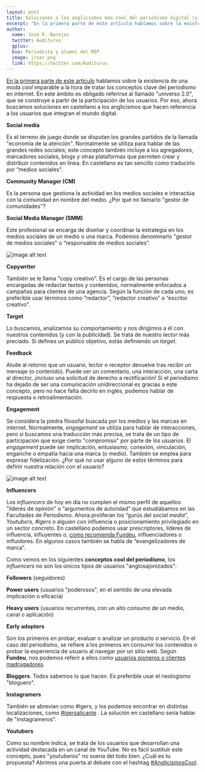 ```yaml
---
layout: post
title: Soluciones a los anglicismos más cool del periodismo digital (y II)
excerpt: "En la primera parte de este artículo hablamos sobre la existencia de una moda cool imparable a la hora de tratar los conceptos clave del periodismo en internet. En este ámbito es obligado referirse al llamado universo 2.0, que se construye a partir de la participación de los usuarios. Por eso, ahora buscamos soluciones en castellano a los anglicismos que hacen referencia a los usuarios que integran el mundo digital."
author:
  name: José R. Narejos
  twitter: Auditurus
  gplus:  
  bio: Periodista y alumni del MIP
  image: jrnar.png
  link: https://twitter.com/Auditurus
---
```

[En la primera parte de este artículo](http://mip.umh.es/blog/2016/09/11/soluciones-anglicismos-periodismo-digital/) hablamos sobre la existencia de una moda _cool_ imparable a la hora de tratar los conceptos clave del periodismo en internet. En este ámbito es obligado referirse al llamado "universo 2.0", que se construye a partir de la participación de los usuarios. Por eso, ahora buscamos soluciones en castellano a los anglicismos que hacen referencia a los usuarios que integran el mundo digital. 

**Social media**

Es el terreno de juego donde se disputan los grandes partidos de la llamada "economía de la atención". Normalmente se utiliza para hablar de las grandes redes sociales; este concepto también incluye a los agregadores, marcadores sociales, blogs y otras plataformas que permiten crear y distribuir contenidos en línea. En castellano es tan sencillo como traducirlo por “medios sociales”. 

**Community Manager (CM)**

Es la persona que gestiona la actividad en los medios sociales e interactúa con la comunidad en nombre del medio. ¿Por qué no llamarlo "gestor de comunidades"?

**Social Media Manager (SMM)** 

Este  profesional se encarga de diseñar y coordinar la estrategia en los medios sociales de un medio o una marca. Podemos denominarlo "gestor de medios sociales" o “responsable de medios sociales”. 

![image alt text](https://dl.dropboxusercontent.com/u/3578704/shots/cool2.jpg)

**Copywriter**

También se le llama "copy creativo". Es el cargo de las personas encargadas de redactar textos y contenidos, normalmente enfocados a campañas para clientes de una agencia. Según la función de cada uno, es preferible usar términos como “redactor”, “redactor creativo” o “escritor creativo”. 

**Target**

Lo buscamos, analizamos su comportamiento y nos dirigimos a él con nuestros contenidos (y con la publicidad).  Se trata de nuestro lector más preciado. Si defines un público objetivo, estás definiendo un *target*. 

**Feedback**

Alude al retorno que un usuario, lector o receptor devuelve tras recibir un mensaje (o contenido). Puede ser un comentario, una interacción, una carta al director, ¡incluso una solicitud de derecho a rectificación! Si el periodismo ha dejado de ser una comunicación unidireccional es gracias a este concepto, pero no hace falta decirlo en inglés, podemos hablar de respuesta o retroalimentación. 

**Engagement**

Se considera la piedra filosofal buscada por los medios y las marcas en internet. Normalmente, *engagement* se utiliza para hablar de interacciones, pero si buscamos una traducción más precisa, se trata de un tipo de participación que exige cierto "compromiso" por parte de los usuarios. El *engagement* puede ser implicación, entusiasmo, conexión, vinculación, enganche o empatía hacia una marca (o medio). También se emplea para expresar fidelización. ¿Por qué no usar alguno de estos términos para definir nuestra relación con el usuario?

![image alt text](https://dl.dropboxusercontent.com/u/3578704/shots/cool1.jpg)

**Influencers**

Los *influencers* de hoy en día no cumplen el mismo perfil de aquellos "líderes de opinión" o “argumentos de autoridad” que estudiábamos en las Facultades de Periodismo. Ahora proliferan los “gurús del *social media*”, *Youtubers, #igers* o alguien con influencia o posicionamiento privilegiado en un sector concreto. En castellano podemos usar prescriptores, líderes de influencia, influyentes o, [como recomienda Fundeu](http://www.fundeu.es/recomendacion/influidor-alternativa-a-influencer/),  influenciadores o influidores. En algunos casos también se habla de “evangelizadores de marca”. 

Como vemos en los siguientes **conceptos cool del periodismo**, los *influencers* no son los únicos tipos de usuarios "anglosajonizados": 

**Followers** (seguidores) 

**Power users** (usuarios "poderosos", en el sentido de una elevada implicación o eficacia) 

**Heavy users** (usuarios recurrentes, con un alto consumo de un medio, canal o aplicación) 

**Early adopters** 

Son los primeros en probar, evaluar o analizar un producto o servicio. En el caso del periodismo, se refiere a los primeros en consumir los contenidos o probar la experiencia de usuario al navegar por un sitio web. Según **Fundeu**, nos podemos referir a ellos como [usuarios pioneros o clientes madrugadores](http://www.fundeu.es/recomendacion/usuarios-pioneros-o-clientes-madrugadores-mejor-que-early-adopters-1055/). 

**Bloggers**. Todos sabemos lo que hacen. Es preferible usar el neologismo "bloguero". 

**Instagramers**

También se abrevian como #igers, y los podemos encontrar en distintas localizaciones, como [#igersalicante](https://www.instagram.com/igersalicante/) . La solución en castellano sería hablar de "instagrameros". 

**Youtubers**

Como su nombre indica, se trata de los usuarios que desarrollan una actividad destacada en un canal de YouTube. No es fácil sustituir este concepto, pues "youtuberos" no suena del todo bien. ¿Cuál es tu propuesta? Abrimos una puerta al debate con el hashtag [#AnglicismosCool](https://twitter.com/hashtag/AnglicismosCool?src=hash). 